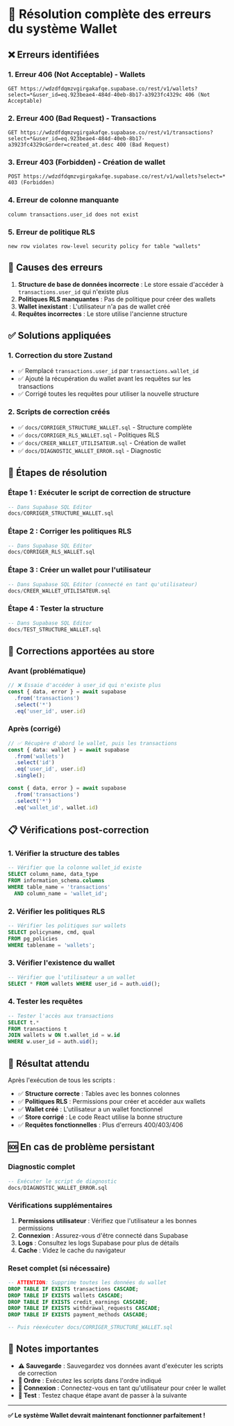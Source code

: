 # 🔧 Résolution complète des erreurs du système Wallet

## ❌ Erreurs identifiées

### 1. **Erreur 406 (Not Acceptable) - Wallets**
```
GET https://wdzdfdqmzvgirgakafqe.supabase.co/rest/v1/wallets?select=*&user_id=eq.923beae4-484d-40eb-8b17-a3923fc4329c 406 (Not Acceptable)
```

### 2. **Erreur 400 (Bad Request) - Transactions**
```
GET https://wdzdfdqmzvgirgakafqe.supabase.co/rest/v1/transactions?select=*&user_id=eq.923beae4-484d-40eb-8b17-a3923fc4329c&order=created_at.desc 400 (Bad Request)
```

### 3. **Erreur 403 (Forbidden) - Création de wallet**
```
POST https://wdzdfdqmzvgirgakafqe.supabase.co/rest/v1/wallets?select=* 403 (Forbidden)
```

### 4. **Erreur de colonne manquante**
```
column transactions.user_id does not exist
```

### 5. **Erreur de politique RLS**
```
new row violates row-level security policy for table "wallets"
```

## 🎯 Causes des erreurs

1. **Structure de base de données incorrecte** : Le store essaie d'accéder à `transactions.user_id` qui n'existe plus
2. **Politiques RLS manquantes** : Pas de politique pour créer des wallets
3. **Wallet inexistant** : L'utilisateur n'a pas de wallet créé
4. **Requêtes incorrectes** : Le store utilise l'ancienne structure

## ✅ Solutions appliquées

### 1. **Correction du store Zustand**
- ✅ Remplacé `transactions.user_id` par `transactions.wallet_id`
- ✅ Ajouté la récupération du wallet avant les requêtes sur les transactions
- ✅ Corrigé toutes les requêtes pour utiliser la nouvelle structure

### 2. **Scripts de correction créés**
- ✅ `docs/CORRIGER_STRUCTURE_WALLET.sql` - Structure complète
- ✅ `docs/CORRIGER_RLS_WALLET.sql` - Politiques RLS
- ✅ `docs/CREER_WALLET_UTILISATEUR.sql` - Création de wallet
- ✅ `docs/DIAGNOSTIC_WALLET_ERROR.sql` - Diagnostic

## 🚀 Étapes de résolution

### **Étape 1 : Exécuter le script de correction de structure**
```sql
-- Dans Supabase SQL Editor
docs/CORRIGER_STRUCTURE_WALLET.sql
```

### **Étape 2 : Corriger les politiques RLS**
```sql
-- Dans Supabase SQL Editor
docs/CORRIGER_RLS_WALLET.sql
```

### **Étape 3 : Créer un wallet pour l'utilisateur**
```sql
-- Dans Supabase SQL Editor (connecté en tant qu'utilisateur)
docs/CREER_WALLET_UTILISATEUR.sql
```

### **Étape 4 : Tester la structure**
```sql
-- Dans Supabase SQL Editor
docs/TEST_STRUCTURE_WALLET.sql
```

## 🔧 Corrections apportées au store

### **Avant (problématique)**
```typescript
// ❌ Essaie d'accéder à user_id qui n'existe plus
const { data, error } = await supabase
  .from('transactions')
  .select('*')
  .eq('user_id', user.id)
```

### **Après (corrigé)**
```typescript
// ✅ Récupère d'abord le wallet, puis les transactions
const { data: wallet } = await supabase
  .from('wallets')
  .select('id')
  .eq('user_id', user.id)
  .single();

const { data, error } = await supabase
  .from('transactions')
  .select('*')
  .eq('wallet_id', wallet.id)
```

## 📋 Vérifications post-correction

### **1. Vérifier la structure des tables**
```sql
-- Vérifier que la colonne wallet_id existe
SELECT column_name, data_type 
FROM information_schema.columns 
WHERE table_name = 'transactions' 
  AND column_name = 'wallet_id';
```

### **2. Vérifier les politiques RLS**
```sql
-- Vérifier les politiques sur wallets
SELECT policyname, cmd, qual 
FROM pg_policies 
WHERE tablename = 'wallets';
```

### **3. Vérifier l'existence du wallet**
```sql
-- Vérifier que l'utilisateur a un wallet
SELECT * FROM wallets WHERE user_id = auth.uid();
```

### **4. Tester les requêtes**
```sql
-- Tester l'accès aux transactions
SELECT t.* 
FROM transactions t
JOIN wallets w ON t.wallet_id = w.id
WHERE w.user_id = auth.uid();
```

## 🎯 Résultat attendu

Après l'exécution de tous les scripts :

- ✅ **Structure correcte** : Tables avec les bonnes colonnes
- ✅ **Politiques RLS** : Permissions pour créer et accéder aux wallets
- ✅ **Wallet créé** : L'utilisateur a un wallet fonctionnel
- ✅ **Store corrigé** : Le code React utilise la bonne structure
- ✅ **Requêtes fonctionnelles** : Plus d'erreurs 400/403/406

## 🆘 En cas de problème persistant

### **Diagnostic complet**
```sql
-- Exécuter le script de diagnostic
docs/DIAGNOSTIC_WALLET_ERROR.sql
```

### **Vérifications supplémentaires**
1. **Permissions utilisateur** : Vérifiez que l'utilisateur a les bonnes permissions
2. **Connexion** : Assurez-vous d'être connecté dans Supabase
3. **Logs** : Consultez les logs Supabase pour plus de détails
4. **Cache** : Videz le cache du navigateur

### **Reset complet (si nécessaire)**
```sql
-- ATTENTION: Supprime toutes les données du wallet
DROP TABLE IF EXISTS transactions CASCADE;
DROP TABLE IF EXISTS wallets CASCADE;
DROP TABLE IF EXISTS credit_earnings CASCADE;
DROP TABLE IF EXISTS withdrawal_requests CASCADE;
DROP TABLE IF EXISTS payment_methods CASCADE;

-- Puis réexécuter docs/CORRIGER_STRUCTURE_WALLET.sql
```

## 📝 Notes importantes

- **⚠️ Sauvegarde** : Sauvegardez vos données avant d'exécuter les scripts de correction
- **🔄 Ordre** : Exécutez les scripts dans l'ordre indiqué
- **👤 Connexion** : Connectez-vous en tant qu'utilisateur pour créer le wallet
- **🧪 Test** : Testez chaque étape avant de passer à la suivante

---

**✅ Le système Wallet devrait maintenant fonctionner parfaitement !**
